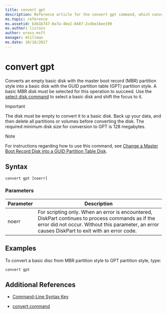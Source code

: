```yaml
---
title: convert gpt
description: Reference article for the convert gpt command, which converts an empty basic disk with the master boot record (MBR) partition style into a basic disk with the GUID partition table (GPT) partition style.
ms.topic: reference
ms.assetid: b3b1b747-0a7a-4be2-8487-2c4be16ee190
ms.author: lizross
author: eross-msft
manager: mtillman
ms.date: 10/16/2017
---
```


# convert gpt

Converts an empty basic disk with the master boot record (MBR) partition style into a basic disk with the GUID partition table (GPT) partition style. A basic MBR disk must be selected for this operation to succeed. Use the [select disk command](select-disk.md) to select a basic disk and shift the focus to it.

> [!IMPORTANT]
> The disk must be empty to convert it to a basic disk. Back up your data, and then delete all partitions or volumes before converting the disk. The required minimum disk size for conversion to GPT is 128 megabytes.

> [!NOTE]
> For instructions regarding how to use this command, see [Change a Master Boot Record Disk into a GUID Partition Table Disk](/previous-versions/windows/it-pro/windows-server-2008-r2-and-2008/cc725671(v=ws.11)).

## Syntax

```
convert gpt [noerr]
```

### Parameters

| Parameter | Description |
| --------- | ----------- |
| noerr | For scripting only. When an error is encountered, DiskPart continues to process commands as if the error did not occur. Without this parameter, an error causes DiskPart to exit with an error code. |

## Examples

To convert a basic disc from MBR partition style to GPT partition style, type:

```
convert gpt
```

## Additional References

- [Command-Line Syntax Key](command-line-syntax-key.md)

- [convert command](convert.md)
